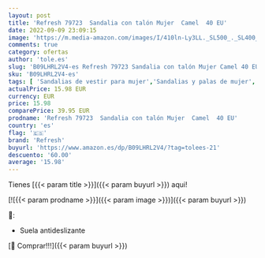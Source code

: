 ```yaml
---
layout: post
title: 'Refresh 79723  Sandalia con talón Mujer  Camel  40 EU'
date: 2022-09-09 23:09:15
image: 'https://m.media-amazon.com/images/I/410ln-Ly3LL._SL500_._SL400_.jpg'
comments: true
category: ofertas
author: 'tole.es'
slug: 'B09LHRL2V4-es Refresh 79723 Sandalia con talón Mujer Camel 40 EU'
sku: 'B09LHRL2V4-es'
tags: [ 'Sandalias de vestir para mujer','Sandalias y palas de mujer','Zapatos','Zapatos para mujer','Zapatos y complementos','refresh','sandalia','🇪🇸', ]
actualPrice: 15.98 EUR
currency: EUR
price: 15.98
comparePrice: 39.95 EUR
prodname: 'Refresh 79723  Sandalia con talón Mujer  Camel  40 EU'
country: 'es'
flag: '🇪🇸'
brand: 'Refresh'
buyurl: 'https://www.amazon.es/dp/B09LHRL2V4/?tag=tolees-21'
descuento: '60.00'
average: '15.98'
---
```


Tienes [{{< param title >}}]({{< param buyurl >}}) aqui!

[![{{< param prodname >}}]({{< param image >}})]({{< param buyurl >}})

🔎:

- Suela antideslizante

[🛒 Comprar!!!]({{< param buyurl >}})
